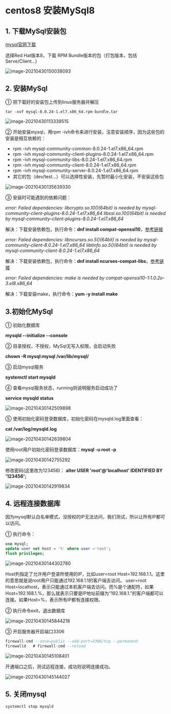 # centos8 安装MySql8

## 1. 下载MySql安装包

[mysql官网下载](https://dev.mysql.com/downloads/mysql/)

选择Red Hat版本8，下载 RPM Bundle版本的包（打包版本，包括Serve/Client...)

![image-20210430150038093](images/image-20210430150038093.png)



## 2. 安装MySql

① 把下载好的安装包上传到linux服务器并解压

`tar -xvf mysql-8.0.24-1.el7.x86_64.rpm-bundle.tar`

![image-20210430113339515](images/image-20210430113339515.png)

② 开始安装mysql，用rpm -ivh命令来进行安装，注意安装顺序，因为这些包的安装是相互依赖的：

- rpm -ivh mysql-community-common-8.0.24-1.el7.x86_64.rpm
- rpm -ivh mysql-community-client-plugins-8.0.24-1.el7.x86_64.rpm
- rpm -ivh mysql-community-libs-8.0.24-1.el7.x86_64.rpm
- rpm -ivh mysql-community-client-8.0.24-1.el7.x86_64.rpm
- rpm -ivh mysql-community-server-8.0.24-1.el7.x86_64.rpm
- 其它的包（dev/test...）可以选择性安装，先暂时最小化安装，不安装这些包

![image-20210430135639330](images/image-20210430135639330.png)

③ 安装时可能遇到的依赖问题：

*error: Failed dependencies:
	libcrypto.so.10()(64bit) is needed by mysql-community-client-plugins-8.0.24-1.el7.x86_64
	libssl.so.10()(64bit) is needed by mysql-community-client-plugins-8.0.24-1.el7.x86_64*

解决：下载安装依赖包，执行命令：**dnf install compat-openssl10**，[参考链接](https://centos.pkgs.org/8/centos-appstream-x86_64/compat-openssl10-1.0.2o-3.el8.x86_64.rpm.html)

*error: Failed dependencies:
	libncurses.so.5()(64bit) is needed by mysql-community-client-8.0.24-1.el7.x86_64
	libtinfo.so.5()(64bit) is needed by mysql-community-client-8.0.24-1.el7.x86_64*

解决：下载安装依赖包，执行命令：**dnf install ncurses-compat-libs**，[参考链接](https://centos.pkgs.org/8/centos-baseos-x86_64/ncurses-compat-libs-6.1-7.20180224.el8.x86_64.rpm.html)

*error: Failed dependencies:
	make is needed by compat-openssl10-1:1.0.2o-3.el8.x86_64*

解决：下载安装make，执行命令：**yum -y install make**

## 3.初始化MySql

① 初始化数据库

**mysqld --initialize --console**

② 目录授权，不授权，MySql无写入权限，会启动失败

**chown -R mysql:mysql /var/lib/mysql/**

③ 启动mysql服务

**systemctl start mysqld**

④ 查看mysql服务状态，running则说明服务启动成功了

**service mysqld status**

![image-20210430142509898](images/image-20210430142509898.png)

⑤ 使用初始化密码登录数据库，初始化密码在mysqld.log里面查看：

**cat /var/log/mysqld.log**

![image-20210430142639804](images/image-20210430142639804.png)

使用root用户初始化密码登录数据库：**mysql -u root -p**

![image-20210430142755292](images/image-20210430142755292.png)

 修改密码(这里改为123456)： **alter USER 'root'@'localhost' IDENTIFIED BY '123456';**

![image-20210430142919834](images/image-20210430142919834.png)

## 4. 远程连接数据库

因为mysql默认白名单模式，没授权的IP无法访问，我们测试，所以让所有IP都可以访问。

① 执行命令：

```sql
use mysql;
update user set host = '%' where user ='root';
flush privileges;
```

![image-20210430144302780](images/image-20210430144302780.png)

Host列指定了允许用户登录所使用的IP，比如user=root Host=192.168.1.1。这里的意思就是说root用户只能通过192.168.1.1的客户端去访问。 user=root Host=localhost，表示只能通过本机客户端去访问。而%是个通配符，如果Host=192.168.1.%，那么就表示只要是IP地址前缀为“192.168.1.”的客户端都可以连接。如果Host=%，表示所有IP都有连接权限。

② 执行命令exit，退出数据库

![image-20210430145844218](images/image-20210430145844218.png)

③ 开启服务器开启端口3306

```sql
firewall-cmd --zone=public --add-port=3306/tcp --permanent
firewalld   # firewall-cmd --reload
```

![image-20210430145108401](images/image-20210430145108401.png)

开通端口之后，测试远程连接，成功则说明连接成功。

![image-20210430145144027](images/image-20210430145144027.png)

## 5. 关闭mysql

```
systemctl stop mysqld
```


